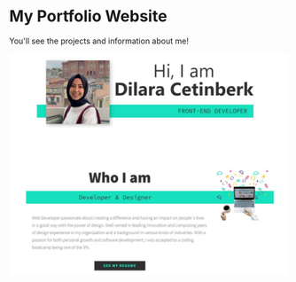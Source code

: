 # My Portfolio Website

You'll see the projects and information about me! 

![website-ss](src/assets/ss.JPG)


